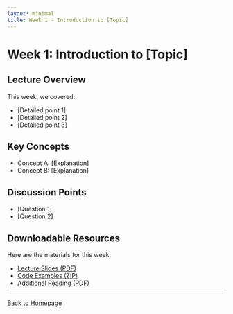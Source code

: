 ```yaml
---
layout: minimal
title: Week 1 - Introduction to [Topic]
---
```


# Week 1: Introduction to [Topic]

## Lecture Overview

This week, we covered:
* [Detailed point 1]
* [Detailed point 2]
* [Detailed point 3]

## Key Concepts

* Concept A: [Explanation]
* Concept B: [Explanation]

## Discussion Points

* [Question 1]
* [Question 2]

## Downloadable Resources

Here are the materials for this week:

* [Lecture Slides (PDF)](Resources/Lecture_1.pdf)
* [Code Examples (ZIP)](Resources/week1-code.zip)
* [Additional Reading (PDF)](Resources/week1-reading.pdf)

---

[Back to Homepage](index.md)
